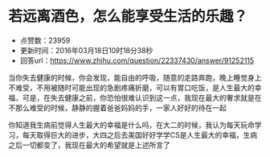 # 若远离酒色，怎么能享受生活的乐趣？
- 点赞数：23959
- 更新时间：2016年03月18日10时18分38秒
- 回答url：https://www.zhihu.com/question/22337430/answer/91252115
<body>
 <p data-pid="Ht27rDqt">当你失去健康的时候，你会发现，能自由的呼吸，随意的走路奔跑，晚上睡觉身上不难受，不用被随时可能出现的急剧疼痛折磨，可以有胃口吃饭，是人生最大的幸福，可是，在失去健康之前，你恐怕很难认识到这一点，我现在最大的奢求就是在不那么难受的时候，静静的握着爸爸妈妈的手，一家人好好的待在一起</p>
 <p data-pid="1pKE98KH">你知道我生病前觉得人生最大的幸福是什么吗，在大二的时候，我认为每天玩命学习，每天取得巨大的进步，大四之后去美国好好学学CS是人生最大的幸福，生病之后一切都变了，我现在最大的希望就是上述所言了</p>
</body>